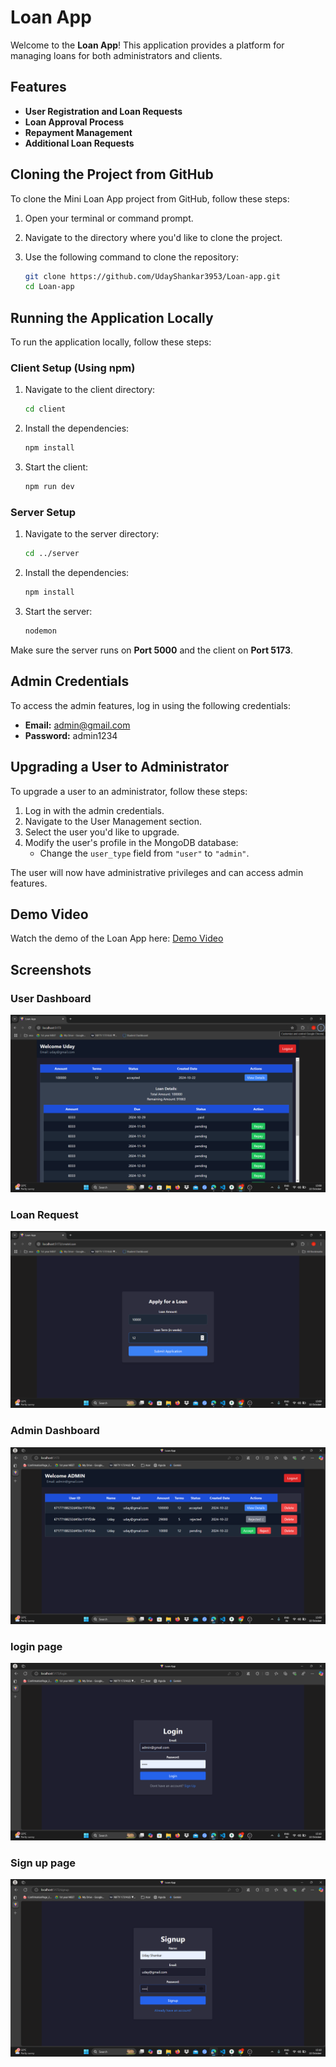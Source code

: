 
# Loan App

Welcome to the **Loan App**! This application provides a platform for managing loans for both administrators and clients.

## Features

- **User Registration and Loan Requests**
- **Loan Approval Process**
- **Repayment Management**
- **Additional Loan Requests**

## Cloning the Project from GitHub

To clone the Mini Loan App project from GitHub, follow these steps:

1. Open your terminal or command prompt.
2. Navigate to the directory where you'd like to clone the project.
3. Use the following command to clone the repository:

   ```bash
   git clone https://github.com/UdayShankar3953/Loan-app.git
   cd Loan-app
   ```

## Running the Application Locally

To run the application locally, follow these steps:

### Client Setup (Using npm)

1. Navigate to the client directory:

   ```bash
   cd client
   ```

2. Install the dependencies:

   ```bash
   npm install
   ```

3. Start the client:

   ```bash
   npm run dev
   ```

### Server Setup

1. Navigate to the server directory:

   ```bash
   cd ../server
   ```

2. Install the dependencies:

   ```bash
   npm install
   ```

3. Start the server:

   ```bash
   nodemon
   ```

Make sure the server runs on **Port 5000** and the client on **Port 5173**.

## Admin Credentials

To access the admin features, log in using the following credentials:

- **Email:** admin@gmail.com
- **Password:** admin1234

## Upgrading a User to Administrator

To upgrade a user to an administrator, follow these steps:

1. Log in with the admin credentials.
2. Navigate to the User Management section.
3. Select the user you'd like to upgrade.
4. Modify the user's profile in the MongoDB database:
   - Change the `user_type` field from `"user"` to `"admin"`.

The user will now have administrative privileges and can access admin features.

## Demo Video

Watch the demo of the Loan App here: [Demo Video](https://drive.google.com/file/d/1ueOpgIoAmyLNRimVKcA62IZNdZasGu1x/view?usp=sharing)


## Screenshots

### User Dashboard
![User Registration](Screenshots/1.png)

### Loan Request
![Loan Request](Screenshots/2.png)

### Admin Dashboard
![Admin Dashboard](Screenshots/3.png)

### login page
![Repayment Management](Screenshots/4.png)

### Sign up page
![User Management](Screenshots/5.png)


